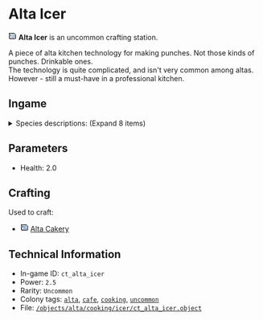 # Alta Icer

<img src="https://raw.githubusercontent.com/Ceterai/Enternia/main/objects/alta/cooking/icer/icon.png" alt="Alta Icer icon" loading="lazy" height=16px width="auto" /> **Alta Icer** is an uncommon crafting station.

A piece of alta kitchen technology for making punches. Not those kinds of punches. Drinkable ones.  
The technology is quite complicated, and isn't very common among altas. However - still a must-have in a professional kitchen.

## Ingame

<details markdown="1"><summary>Species descriptions: (Expand 8 items)</summary>

- Alta: Oa-a-a...~ An icer full of ice cream...
- Apex: This machine produces different iced cream tastes.
- Avian: I like the smell of this.
- Floran: A sssnow ssnack machine.
- Glitch: Neutral. An ice cream machine.
- Human: Some tasty icecream.
- Hylotl: A cooking fridge full of differently-flavored snowcones.
- Novakid: Don't mind if I do!

</details>

## Parameters

- Health: 2.0

## Crafting

Used to craft:

- <img src="https://raw.githubusercontent.com/Ceterai/Enternia/main/objects/alta/cooking/cakery/icon.png" alt="Alta Cakery icon" loading="lazy" height=16px width="auto" /> [Alta Cakery](https://ceterai.github.io/MyEnternia/Wiki/AltaCakery)

## Technical Information

- In-game ID: `ct_alta_icer`
- Power: `2.5`
- Rarity: `Uncommon`
- Colony tags: [`alta`](https://ceterai.github.io/MyEnternia/Wiki/Tags/Alta), [`cafe`](https://ceterai.github.io/MyEnternia/Wiki/Tags/Cafe), [`cooking`](https://ceterai.github.io/MyEnternia/Wiki/Tags/Cooking), [`uncommon`](https://ceterai.github.io/MyEnternia/Wiki/Tags/Uncommon)
- File: [`/objects/alta/cooking/icer/ct_alta_icer.object`](https://github.com/Ceterai/Enternia/blob/main/objects/alta/cooking/icer/ct_alta_icer.object)
